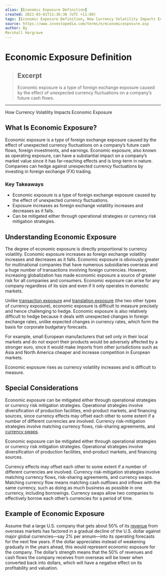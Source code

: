```yaml
---
alias: [Economic Exposure Definition]
created: 2021-03-01T11:36:36 (UTC +11:00)
tags: [Economic Exposure Definition, How Currency Volatility Impacts Economic Exposure]
source: https://www.investopedia.com/terms/e/economicexposure.asp
author: By
Marshall Hargrave
---
```


# Economic Exposure Definition

> ## Excerpt
> Economic exposure is a type of foreign exchange exposure caused by the effect of unexpected currency fluctuations on a company’s future cash flows.

---

How Currency Volatility Impacts Economic Exposure
## What Is Economic Exposure?

Economic exposure is a type of foreign exchange exposure caused by the effect of unexpected currency fluctuations on a company’s future cash flows, foreign investments, and earnings. Economic exposure, also known as operating exposure, can have a substantial impact on a company’s market value since it has far-reaching effects and is long-term in nature. Companies can hedge against unexpected currency fluctuations by investing in foreign exchange (FX) trading.

### Key Takeaways

-   Economic exposure is a type of foreign exchange exposure caused by the effect of unexpected currency fluctuations.
-   Exposure increases as foreign exchange volatility increases and decreases as it falls.
-   Can be mitigated either through operational strategies or currency risk mitigation strategies.

## Understanding Economic Exposure

The degree of economic exposure is directly proportional to currency volatility. Economic exposure increases as foreign exchange volatility increases and decreases as it falls. Economic exposure is obviously greater for multinational companies that have numerous subsidiaries overseas and a huge number of transactions involving foreign currencies. However, increasing globalization has made economic exposure a source of greater risk for all companies and consumers. Economic exposure can arise for any company regardless of its size and even if it only operates in domestic markets.

Unlike [transaction exposure](https://www.investopedia.com/terms/t/transactionexposure.asp) and [translation exposure](https://www.investopedia.com/terms/t/translationexposure.asp) (the two other types of currency exposure), economic exposure is difficult to measure precisely and hence challenging to hedge. Economic exposure is also relatively difficult to hedge because it deals with unexpected changes in foreign exchange rates, unlike expected changes in currency rates, which form the basis for corporate budgetary forecasts.

For example, small European manufacturers that sell only in their local markets and do not export their products would be adversely affected by a stronger euro, since it would make imports from other jurisdictions such as Asia and North America cheaper and increase competition in European markets.

Economic exposure rises as currency volatility increases and is difficult to measure.

## Special Considerations

Economic exposure can be mitigated either through operational strategies or currency risk mitigation strategies. Operational strategies involve diversification of production facilities, end-product markets, and financing sources, since currency effects may offset each other to some extent if a number of different currencies are involved. Currency risk-mitigation strategies involve matching currency flows, risk-sharing agreements, and [currency swaps](https://www.investopedia.com/terms/c/currencyswap.asp).

Economic exposure can be mitigated either through operational strategies or currency risk mitigation strategies. Operational strategies involve diversification of production facilities, end-product markets, and financing sources.

Currency effects may offset each other to some extent if a number of different currencies are involved. Currency risk-mitigation strategies involve matching currency flows, risk-sharing agreements, and currency swaps. Matching currency flow means matching cash outflows and inflows with the same currency, such as doing as much business as possible in one currency, including borrowings. Currency swaps allow two companies to effectively borrow each other’s currencies for a period of time. 

## Example of Economic Exposure

Assume that a large U.S. company that gets about 50% of its [revenue](https://www.investopedia.com/terms/r/revenue.asp) from overseas markets has factored in a gradual decline of the U.S. dollar against major global currencies—say 2% per annum—into its operating forecasts for the next few years. If the dollar appreciates instead of weakening gradually in the years ahead, this would represent economic exposure for the company. The dollar’s strength means that the 50% of revenues and cash flows the company receives from overseas will be lower when converted back into dollars, which will have a negative effect on its profitability and valuation.
